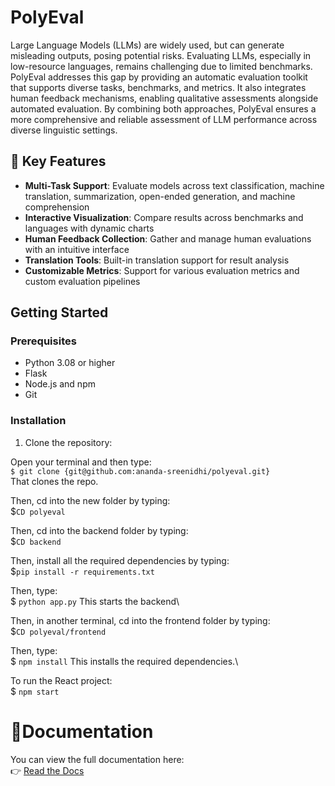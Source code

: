 # PolyEval

Large Language Models (LLMs) are widely used, but can generate misleading outputs, posing potential risks. Evaluating LLMs, especially in low-resource languages, remains challenging due to limited benchmarks. PolyEval
addresses this gap by providing an automatic evaluation toolkit that supports diverse tasks, benchmarks, and metrics. It also integrates human feedback mechanisms, enabling qualitative assessments alongside automated evaluation. By combining both approaches, PolyEval ensures a more comprehensive and reliable assessment of LLM performance across diverse linguistic settings.

## 🌟 Key Features

- **Multi-Task Support**: Evaluate models across text classification, machine translation, summarization, open-ended generation, and machine comprehension
- **Interactive Visualization**: Compare results across benchmarks and languages with dynamic charts
- **Human Feedback Collection**: Gather and manage human evaluations with an intuitive interface
- **Translation Tools**: Built-in translation support for result analysis
- **Customizable Metrics**: Support for various evaluation metrics and custom evaluation pipelines

## Getting Started

### Prerequisites

- Python 3.08 or higher
- Flask
- Node.js and npm
- Git

### Installation

1. Clone the repository:

Open your terminal and then type:\
`$ git clone {git@github.com:ananda-sreenidhi/polyeval.git}` \
That clones the repo.

Then, cd into the new folder by typing:\
$`CD polyeval`

Then, cd into the backend folder by typing:\
$`CD backend`

Then, install all the required dependencies by typing:\
$`pip install -r requirements.txt`

Then, type:\
$ `python app.py`
This starts the backend\

Then, in another terminal, cd into the frontend folder by typing:\
$`CD polyeval/frontend`

Then, type:\
$ `npm install`
This installs the required dependencies.\

To run the React project:\
$ `npm start`


# 📖Documentation

You can view the full documentation here:  
👉 [Read the Docs](https://polyeval.readthedocs.io/en/latest/)

